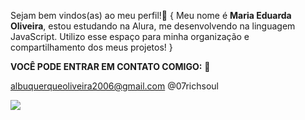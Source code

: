 Sejam bem vindos(as) ao meu perfil!💙
{ Meu nome é **Maria Eduarda Oliveira**, estou estudando na Alura, me desenvolvendo na linguagem JavaScript. Utilizo esse espaço para minha organização e compartilhamento dos meus projetos! }

**VOCÊ PODE ENTRAR EM CONTATO COMIGO:** 💌

albuquerqueoliveira2006@gmail.com
@07richsoul

![](https://media1.tenor.com/m/5BYK-WS0__gAAAAd/cool-fun.gif)
